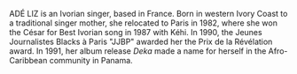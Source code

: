 ADÉ LIZ is an Ivorian singer, based in France. Born in western Ivory Coast to a traditional singer mother, she relocated to Paris in 1982, where she won the César for Best Ivorian song in 1987 with Kéhi. In 1990, the Jeunes Journalistes Blacks à Paris "JJBP" awarded her the Prix de la Révélation award. In 1991, her album release _Deka_ made a name for herself in the Afro-Caribbean community in Panama.
